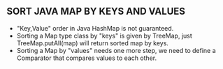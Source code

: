 SORT JAVA MAP BY KEYS AND VALUES
--------------------------------

* "Key,Value" order in Java HashMap is not guaranteed.
* Sorting a Map type class by "keys" is given by TreeMap, just TreeMap.putAll(map) will return sorted map by keys.
* Sorting a Map by "values" needs one more step, we need to define a Comparator that compares values to each other.


